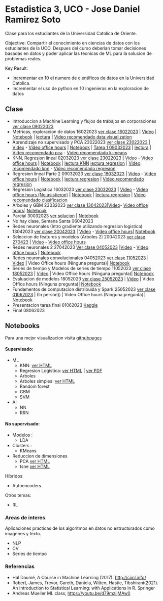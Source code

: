 # Estadistica 3, UCO - Jose Daniel Ramirez Soto
Clase para los estudiantes de la Universidad Catolica de Oriente.

Objective:
Compartir el conocimiento en ciencias de datos con los estudiantes de la UCO. Despues del curso deberian tomar decisiones
basadas en datos y poder aplicar las tecnicas de ML para la solucion de problemas reales.

Key Result:
- Incrementar en 10 el numero de cientificos de datos en la Universidad Catolica.
- Incrementar el uso de python en 10 ingenieros en la exploracion de datos


## Clase

- Introduccion a Machine Learning y flujos de trabajos en corporaciones [ver clase 09022023](https://jdramirez.github.io/UCO_ML_AI/clases/09022023_UCO.pdf)
- Metricas, exploracion de datos  16022023 [ver clase 16022023](https://jdramirez.github.io/UCO_ML_AI/clases/16022023_UCO.pdf) | [Video](https://drive.google.com/file/d/1e2GbTu7ngcX9rRHK2lsfadLXrdzmp-Dk/view?usp=sharing) | [Notebook](https://github.com/jdramirez/UCO_ML_AI/blob/master/src/notebook_class/exploracion/exploracion_datos.ipynb) | [lectura]( http://ciml.info/dl/v0_99/ciml-v0_99-ch15.pdf) | [Video recomendado data visualization](https://www.youtube.com/watch?v=OW3oco7nlV4&list=PL_pVmAaAnxIRnSw6wiCpSvshFyCREZmlM&index=3)
- Aprendizaje no supervisado y PCA 23022023 [ver clase 23022023](https://jdramirez.github.io/UCO_ML_AI/clases/23022023_UCO.pdf) | [Video](https://drive.google.com/file/d/1xL6_ImeagfNyONVYsQsppRm3s0Two8nl/view?usp=sharing) - [Video office hours](https://drive.google.com/file/d/16EB1bFjG8PflSyznhCWal1XYdW6IewKt/view?usp=sharing) | [Notebook](https://github.com/jdramirez/UCO_ML_AI/blob/master/src/notebook_class/no_supervisado/no_supervisado_datos.ipynb) | [Tarea 1 09032023](https://jdramirez.github.io/UCO_ML_AI/tareas/tarea1_exploracion_datos.pdf) | [lectura]( http://ciml.info/dl/v0_99/ciml-v0_99-ch15.pdf) | [Video recomendado pca](https://www.youtube.com/watch?v=CrFOGyU32PM&list=PL_pVmAaAnxIRnSw6wiCpSvshFyCREZmlM&index=14) - [Video recomendado k-means](https://www.youtube.com/watch?v=HFioJ62H7dM&list=PL_pVmAaAnxIRnSw6wiCpSvshFyCREZmlM&index=15)
- KNN, Regresion lineal 02032023 [ver clase 23022023](https://jdramirez.github.io/UCO_ML_AI/clases/02032023_UCO.pdf) | [Video](https://drive.google.com/file/d/1CxVoG_kLidK2KJSRWHL3xKygY4icCefT/view?usp=sharing) - [Video office hours](https://drive.google.com/file/d/1xhnoD6IO1JttHHCTilMYZxo59DtQIAVn/view?usp=sharing) | [Notebook](https://github.com/jdramirez/UCO_ML_AI/blob/master/src/notebook_class/supervisado/supervisado_datos.ipynb) | [lectura KNN]( http://ciml.info/dl/v0_99/ciml-v0_99-ch03.pdf) [lectura regresion](http://ciml.info/dl/v0_99/ciml-v0_99-ch07.pdf) | [Video recomendado knn](https://www.youtube.com/watch?v=7_YzyMYC2zM&list=PL_pVmAaAnxIRnSw6wiCpSvshFyCREZmlM&index=4) - [Video recomendado regresion](https://www.youtube.com/watch?v=-OOsfj5Revo&list=PL_pVmAaAnxIRnSw6wiCpSvshFyCREZmlM&index=6)
- Regresion lineal Parte 2 09032023 [ver clase 16032023](https://jdramirez.github.io/UCO_ML_AI/clases/16032023_UCO.pdf) | [Video](https://drive.google.com/file/d/16r25LYDNF4TnL0oxZWkQnfamJzg-riMt/view?usp=sharing) - [Video office hours](https://drive.google.com/file/d/1uPQ7xIQTWf3RJtPruUuaavhivlR18KV3/view?usp=sharing) | [Notebook](https://github.com/jdramirez/UCO_ML_AI/blob/master/src/notebook_class/supervisado/supervisado_regresion.ipynb) | [lectura regresion](http://ciml.info/dl/v0_99/ciml-v0_99-ch07.pdf) |  [Video recomendado regresion](https://www.youtube.com/watch?v=-OOsfj5Revo&list=PL_pVmAaAnxIRnSw6wiCpSvshFyCREZmlM&index=6)
- Regresion Logistica 16032023 [ver clase 23032023](https://jdramirez.github.io/UCO_ML_AI/clases/23032023_UCO.pdf) | [Video](https://drive.google.com/file/d/1WuUsknm9RMoXrBWvD0hDttC5KXdSjI5q/view?usp=sharing) - [Video office hours (No asistieron)]() | [Notebook](https://github.com/jdramirez/UCO_ML_AI/blob/master/src/notebook_class/supervisado/supervisado_regresion_logistic.ipynb) | [lectura regresion](http://ciml.info/dl/v0_99/ciml-v0_99-ch07.pdf) |  [Video recomendado clasificacion](https://www.youtube.com/watch?v=_dqBhUrq09U&list=PL_pVmAaAnxIRnSw6wiCpSvshFyCREZmlM&index=7)
- Arboles y GBM 23032023 [ver clase 13042023](https://jdramirez.github.io/UCO_ML_AI/clases/13042023_UCO.pdf)|[Video](https://drive.google.com/file/d/1G3ZeAE59bKwa-KcIhh_iRYyTnPGCPUAK/view?usp=sharing)- [Video office hours](https://drive.google.com/file/d/1zdex6JKmwDQJDAUisNSJdDpfUCObBO8O/view?usp=sharing)| [Notebook](https://github.com/jdramirez/UCO_ML_AI/blob/master/src/notebook_class/supervisado/supervisado_regresion_logistic.ipynb) 
- Parcial 30032023 [ver solucion](https://jdramirez.github.io/UCO_ML_AI/parcial/parcial_solucion.pdf) | [Notebook](https://github.com/jdramirez/UCO_ML_AI/blob/master/src/notebook_class/parcial/solucion_parcial.ipynb)
- No hay clase, Semana Santa 06042023
- Redes neuronales (Intro gradiente utilizando regresion logistica) 13042023 [ver clase 20042023](https://jdramirez.github.io/UCO_ML_AI/clases/20042023_UCO.pdf) | [Video](https://drive.google.com/file/d/1q2rVAgefhFuVWHo7nuAg0h3mSBwYFukd/view?usp=sharing) - [Video office hours](https://drive.google.com/file/d/1DiqU8wKfesQ10WkFKt6b0k60AZEA8jl8/view?usp=sharing)| [Notebook](https://github.com/jdramirez/UCO_ML_AI/blob/master/src/notebook/logistic_regression_by_hand.ipynb) 
- Seleccion de features y modelos (Arboles 2) 20042023  [ver clase 270423](https://jdramirez.github.io/UCO_ML_AI/clases/27042023_UCO.pdf) | [Video](https://drive.google.com/file/d/1s8vkvyZRdzPiX5VJV-DgEtXPQGrsJcF2/view?usp=sharing) - [Video office hours](https://drive.google.com/file/d/1J3bQQtpTtIRnME9YVRcXh9oqWljd8M78/view?usp=sharing)
- Redes neuronales 2 27042023  [Ver clase 04052023](https://jdramirez.github.io/UCO_ML_AI/clases/04052023_UCO.pdf) |[Video](https://drive.google.com/file/d/1e0NXE47k-uSE9ozUGVJq-P59-A2NTWcR/view?usp=sharing) - [Video office hours](https://drive.google.com/file/d/1sy00q2deyVWbwTfaQc8e0lRTx0ieeYAi/view) | [Notebook](http://localhost:8888/notebooks/src/notebook_class/supervisado/supervisado_neural_nets.ipynb)
- Redes neuronales convolucionales 04052023  [ver clase 11052023](https://jdramirez.github.io/UCO_ML_AI/clases/11052023_UCO.pdf) | [Video](https://drive.google.com/file/d/1eQkKNsANYLb9PdOV0c0ultU8rqVheTeV/view?usp=sharing) | Video Office hours (Ninguna pregunta)| [Notebook](http://localhost:8888/notebooks/src/notebook_class/supervisado/supervisado_neural_nets.ipynb)
- Series de tiempo y Modelos de series de tiempo 11052023  [ver clase 18052023](https://jdramirez.github.io/UCO_ML_AI/clases/18052023_UCO.pdf) | [Video]( https://drive.google.com/file/d/151Mye9Cq3oFaaDH0EqG0VV33DlUMFucR/view?usp=sharing) | Video Office hours (Ninguna pregunta)| [Notebook](http://localhost:8888/notebooks/src/notebook_class/supervisado/supervisado_neural_nets.ipynb) 
- Evaluacion de modelos  18052023    [ver clase 25052023](https://jdramirez.github.io/UCO_ML_AI/clases/25052023_UCO.pdf) | [Video]( https://drive.google.com/file/d/1UZoXmCriXJNG6TvQiHHPq4JGeB5MMKZ8/view?usp=sharing) | Video Office hours (Ninguna pregunta)| [Notebook](http://localhost:8888/notebooks/src/notebook_class/supervisado/supervisado_neural_nets.ipynb)
- Fundamentos de computacion distribuida y Spark 25052023 [ver clase 01062023](https://jdramirez.github.io/UCO_ML_AI/clases/01062023_UCO.pdf) | (In person)) | Video Office hours (Ninguna pregunta)| [Notebook](http://localhost:8888/notebooks/src/notebook_class/supervisado/supervisado_neural_nets.ipynb)
- Presentacion tarea final 01062023 [Kaggle](https://www.kaggle.com/c/uco-plant-seedlings-classification)
- Final 08062023

## Notebooks
Para una mejor visualizacion visita [githubpages](https://jdramirez.github.io/UCO_ML_AI/)
#### Supervisado:
  * ML
    * KNN: [ver HTML](https://jdramirez.github.io/UCO_ML_AI/Basic_KNN.html)
    * Regresion Logistica: [ver HTML](https://jdramirez.github.io/UCO_ML_AI/logistic_regression_by_hand.html) | [ver PDF](https://jdramirez.github.io/UCO_ML_AI/logistic_regression_by_hand.pdf)
    * Arboles
     * Arboles simples: [ver HTML](https://jdramirez.github.io/UCO_ML_AI/Trees.html)
     * Random forest
     * GBM
    * SVM
  * AI
    * NN
    * RRN


#### No supervisado:
  * Modelos :
    * LDA  
  * Clusters :
    * KMeans
  * Reduccion de dimensiones
    * PCA  [ver HTML](https://jdramirez.github.io/UCO_ML_AI/PCA.html)
    * tsne [ver HTML](https://jdramirez.github.io/UCO_ML_AI/k-means.html)


Hibridos:
  * Autoencoders

Otros temas:
  * RL

### Areas de interes
Aplicaciones practicas de los algoritmos en datos no estructurados como imagenes y texto.
  * NLP
  * CV
  * Series de tiempo

### Referencias
 * Hal Daumé, A Course in Machine Learning (2017). http://ciml.info/
 * Robert, James, Trevor, Gareth, Daniela, Witten, Hastie, Tibshirani(2021). An Introduction to Statistical Learning: with Applications in R. Springer
 * Andreas Mueller ML class, https://youtu.be/d79mzijMAw0
